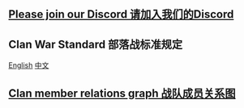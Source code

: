 ## [Please join our Discord 请加入我们的Discord](https://discord.gg/N5P2uJD)

## Clan War Standard 部落战标准规定
[English](docs/cw_std_EN.md)    [中文](docs/cw_std_CN.md)

## [Clan member relations graph 战队成员关系图](relation/Figure_1.png)